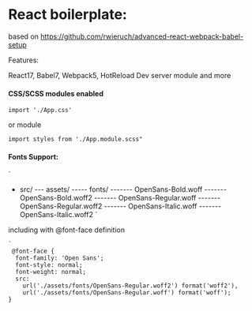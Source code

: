 # React boilerplate:

based on https://github.com/rwieruch/advanced-react-webpack-babel-setup

Features:

React17, Babel7, Webpack5, HotReload Dev server module and more

#### CSS/SCSS modules enabled

`import './App.css'`

or module

`import styles from './App.module.scss"`

#### Fonts Support:

`

- src/
  --- assets/
  ----- fonts/
  ------- OpenSans-Bold.woff
  ------- OpenSans-Bold.woff2
  ------- OpenSans-Regular.woff
  ------- OpenSans-Regular.woff2
  ------- OpenSans-Italic.woff
  ------- OpenSans-Italic.woff2 `

including with @font-face definition

````language
`
 @font-face {
  font-family: 'Open Sans';
  font-style: normal;
  font-weight: normal;
  src:
    url('./assets/fonts/OpenSans-Regular.woff2') format('woff2'),
    url('./assets/fonts/OpenSans-Regular.woff') format('woff');
}
````
